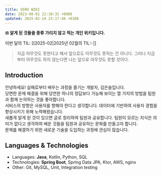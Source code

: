 ```yaml
---
title: VERO WIKI
date: 2023-08-01 22:38:31 +0900
updated: 2025-02-24 23:17:48 +0100
---
```


**⚖️ 알게 된 것들을 종류 가리지 않고 적는 개인 위키입니다.**

이번 달의 TIL: [[2025-02|2025년 02월의 TIL✨]] 

> 지금 아무것도 못한다고 해서 앞으로도 아무것도 못하는 건 아니다. 그러나 지금부터 아무것도 하지 않는다면 나는 앞으로 아무것도 못할 것이다.

## Introduction

안녕하세요! 실패로부터 배우는 과정을 즐기는 개발자, 김은솔입니다.  
당면한 문제 해결을 위해 당연한 하나의 정답보다 가능해 보이는 열 가지의 방법을 팀원과 함께 논의하는 것을 좋아합니다.    
서비스의 방향은 사용자를 향해야 한다고 생각합니다. 데이터에 기반하여 사용자 경험을 향상시키기 위해 노력해왔습니다.   
새롭게 알게 된 것이 있으면 글로 정리하여 팀원과 공유합니다. 팀원이 모르는 지식은 의미가 없다고 생각하여 배운 것들을 팀원과 공유하는 문화를 만들고자 합니다.   
문제를 해결하기 위한 새로운 기술을 도입하는 과정에 관심이 많습니다.    
## Languages & Technologies

- Languages: **Java**, Kotlin, Python, SQL
- Technologies: **Spring Boot**, Spring Data JPA, Ktor, AWS, nginx
- Other: Git, MySQL, Unit, Integration testing